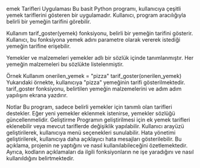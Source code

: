 emek Tarifleri Uygulaması
Bu basit Python programı, kullanıcıya çeşitli yemek tariflerini gösteren bir uygulamadır. Kullanıcı, program aracılığıyla belirli bir yemeğin tarifini görebilir.

Kullanım
tarif_goster(yemek) fonksiyonu, belirli bir yemeğin tarifini gösterir. Kullanıcı, bu fonksiyona yemek adını parametre olarak vererek istediği yemeğin tarifine erişebilir.

Yemekler ve malzemeleri yemekler adlı bir sözlük içinde tanımlanmıştır. Her yemeğin malzemeleri bu sözlükte listelenmiştir.

Örnek Kullanım
onerilen_yemek = "pizza"
tarif_goster(onerilen_yemek)
Yukarıdaki örnekte, kullanıcıya "pizza" yemeğinin tarifi gösterilmektedir. tarif_goster fonksiyonu, belirtilen yemeğin malzemelerini ve adım adım yapılışını ekrana yazdırır.

Notlar
Bu program, sadece belirli yemekler için tanımlı olan tarifleri destekler. Eğer yeni yemekler eklenmek istenirse, yemekler sözlüğü güncellenmelidir.
Geliştirme
Programın geliştirilmesi için ek yemek tarifleri eklenebilir veya mevcut tariflerde değişiklik yapılabilir.
Kullanıcı arayüzü geliştirilerek, kullanıcıya menü seçenekleri sunulabilir.
Hata yönetimi geliştirilerek, kullanıcıya daha açıklayıcı hata mesajları gösterilebilir.
Bu açıklama, projenin ne yaptığını ve nasıl kullanılabileceğini özetlemektedir. Ayrıca, kodların açıklamaları da ilgili fonksiyonların ne işe yaradığını ve nasıl kullanıldığını belirtmektedir.
